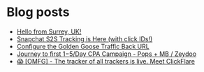 # Blog posts
<!-- BLOG-POST-LIST:START -->
- [Hello from Surrey, UK!](https://afflift.com/f/threads/hello-from-surrey-uk.9970/)
- [Snapchat S2S Tracking is Here &lpar;with click IDs!&rpar;](https://afflift.com/f/threads/snapchat-s2s-tracking-is-here-with-click-ids.9806/)
- [Configure the Golden Goose Traffic Back URL](https://afflift.com/f/threads/configure-the-golden-goose-traffic-back-url.7073/)
- [Journey to first $1-$5/Day CPA Campaign - Pops + MB / Zeydoo](https://afflift.com/f/threads/journey-to-first-1-5-day-cpa-campaign-pops-mb-zeydoo.9971/)
- [😱 [OMFG] - The tracker of all trackers is live. Meet ClickFlare](https://afflift.com/f/threads/%F0%9F%98%B1-omfg-the-tracker-of-all-trackers-is-live-meet-clickflare.9851/)
<!-- BLOG-POST-LIST:END -->
